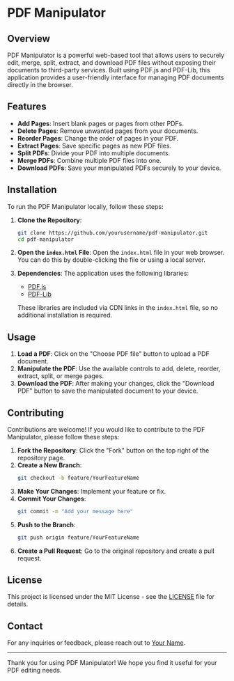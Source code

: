 # PDF Manipulator

## Overview

PDF Manipulator is a powerful web-based tool that allows users to securely edit, merge, split, extract, and download PDF files without exposing their documents to third-party services. Built using PDF.js and PDF-Lib, this application provides a user-friendly interface for managing PDF documents directly in the browser.

## Features

- **Add Pages**: Insert blank pages or pages from other PDFs.
- **Delete Pages**: Remove unwanted pages from your documents.
- **Reorder Pages**: Change the order of pages in your PDF.
- **Extract Pages**: Save specific pages as new PDF files.
- **Split PDFs**: Divide your PDF into multiple documents.
- **Merge PDFs**: Combine multiple PDF files into one.
- **Download PDFs**: Save your manipulated PDFs securely to your device.

## Installation

To run the PDF Manipulator locally, follow these steps:

1. **Clone the Repository**:
   ```bash
   git clone https://github.com/yourusername/pdf-manipulator.git
   cd pdf-manipulator
   ```

2. **Open the `index.html` File**:
   Open the `index.html` file in your web browser. You can do this by double-clicking the file or using a local server.

3. **Dependencies**:
   The application uses the following libraries:
   - [PDF.js](https://mozilla.github.io/pdf.js/)
   - [PDF-Lib](https://pdf-lib.js.org/)

   These libraries are included via CDN links in the `index.html` file, so no additional installation is required.

## Usage

1. **Load a PDF**: Click on the "Choose PDF file" button to upload a PDF document.
2. **Manipulate the PDF**: Use the available controls to add, delete, reorder, extract, split, or merge pages.
3. **Download the PDF**: After making your changes, click the "Download PDF" button to save the manipulated document to your device.

## Contributing

Contributions are welcome! If you would like to contribute to the PDF Manipulator, please follow these steps:

1. **Fork the Repository**: Click the "Fork" button on the top right of the repository page.
2. **Create a New Branch**:
   ```bash
   git checkout -b feature/YourFeatureName
   ```
3. **Make Your Changes**: Implement your feature or fix.
4. **Commit Your Changes**:
   ```bash
   git commit -m "Add your message here"
   ```
5. **Push to the Branch**:
   ```bash
   git push origin feature/YourFeatureName
   ```
6. **Create a Pull Request**: Go to the original repository and create a pull request.

## License

This project is licensed under the MIT License - see the [LICENSE](LICENSE) file for details.

## Contact

For any inquiries or feedback, please reach out to [Your Name](mailto:your.email@example.com).

---

Thank you for using PDF Manipulator! We hope you find it useful for your PDF editing needs.
